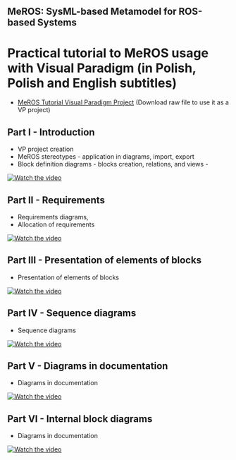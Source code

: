 ## MeROS: SysML-based Metamodel for ROS-based Systems 

# Practical tutorial to MeROS usage with Visual Paradigm (in Polish, Polish and English subtitles)

* [MeROS Tutorial Visual Paradigm Project](meros_tutorial.vpp) (Download raw file to use it as a VP project)

## Part I - Introduction

* VP project creation
* MeROS stereotypes - application in diagrams, import, export
* Block definition diagrams - blocks creation, relations, and views - 

[![Watch the video](https://img.youtube.com/vi/-r2_D_HjsNs/hqdefault.jpg)](https://www.youtube.com/embed/-r2_D_HjsNs)

## Part II - Requirements

* Requirements diagrams,
* Allocation of requirements

[![Watch the video](https://img.youtube.com/vi/oy06tMGAGNo/hqdefault.jpg)](https://www.youtube.com/embed/oy06tMGAGNo)

## Part III - Presentation of elements of blocks

* Presentation of elements of blocks

[![Watch the video](https://img.youtube.com/vi/b5hw-Opv38I/hqdefault.jpg)](https://www.youtube.com/embed/b5hw-Opv38I)

## Part IV - Sequence diagrams

* Sequence diagrams

[![Watch the video](https://img.youtube.com/vi/vmoTcreDeqI/hqdefault.jpg)](https://www.youtube.com/embed/vmoTcreDeqI)

## Part V - Diagrams in documentation

* Diagrams in documentation

[![Watch the video](https://img.youtube.com/vi/yBAbCfkiQVw/hqdefault.jpg)](https://www.youtube.com/embed/yBAbCfkiQVw)

## Part VI - Internal block diagrams

* Diagrams in documentation

[![Watch the video](https://img.youtube.com/vi/S8q7sBQxlCE/hqdefault.jpg)](https://www.youtube.com/embed/S8q7sBQxlCE)

